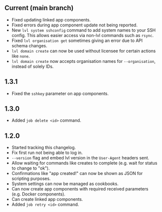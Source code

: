 ## Current (main branch)

* Fixed updating linked app components.
* Fixed errors during app component update not being reported.
* New `lvl system sshconfig` command to add system names to your SSH config. This allows easier access via non-lvl commands such as `rsync`.
* Fixed `lvl organisation get` sometimes giving an error due to API schema changes.
* `lvl domain create` can now be used without licensee for certain actions like `none`.
* `lvl domain create` now accepts organisation names for `--organisation`, instead of solely IDs.

## 1.3.1

* Fixed the `sshkey` parameter on app components.

## 1.3.0

* Added `job delete <id>` command.

## 1.2.0

* Started tracking this changelog.
* Fix first run not being able to log in.
* `--version` flag and embed lvl version in the `User-Agent` headers sent.
* Allow waiting for commands like creates to complete (e.g. wait for status to change to "ok").
* Confirmations like "app created!" can now be shown as JSON for scripting purposes.
* System settings can now be managed as cookbooks.
* Can now create app components with required received parameters (e.g. Docker components).
* Can create linked app components.
* Added `job retry <id>` command.
